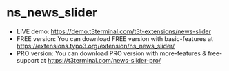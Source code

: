 # ns_news_slider

- LIVE demo: https://demo.t3terminal.com/t3t-extensions/news-slider
- FREE version: You can download FREE version with basic-features at https://extensions.typo3.org/extension/ns_news_slider/
- PRO version: You can download PRO version with more-features & free-support at https://t3terminal.com/news-slider-pro/
